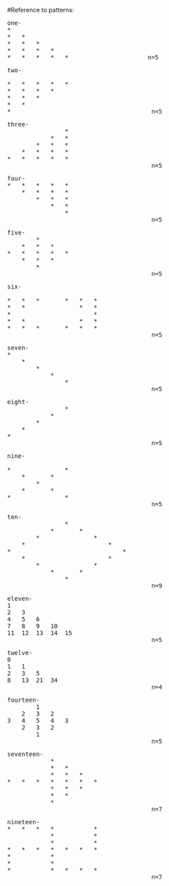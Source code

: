 
#Reference to patterns:

<pre>
one-
*	
*	*	
*	*	*	
*	*	*	*	
*	*	*	*	*	                   n=5
</pre>

<pre>
two-

*	*	*	*	*	
*	*	*	*	
*	*	*	
*	*	
*                                       n=5
</pre>

<pre>
three-
				*	
			*	*	
		*	*	*	
	*	*	*	*	
*	*	*	*	*	
                                        n=5
</pre>

<pre>
four-
*	*	*	*	*	
	*	*	*	*	
		*	*	*	
			*	*	
				*	
                                        n=5
</pre>

<pre>
five-
		*	
	*	*	*	
*	*	*	*	*	
	*	*	*	
		*	
                                        n=5
</pre>

<pre>
six-

*	*	*		*	*	*	
*	*				*	*	
*						*	
*	*				*	*	
*	*	*		*	*	*	
                                        n=5
</pre>

<pre>
seven-
*					
	*				
		*			
			*		
				*	
                                        n=5
</pre>

<pre>
eight-
				*	
			*		
		*			
	*				
*					
                                        n=5
</pre>

<pre>
nine-

*				*	
	*		*		
		*			
	*		*		
*				*	
                                        n=5
</pre>

<pre>
ten-
				*	
			*		*	
		*				*	
	*						*	
*								*	
	*						*	
		*				*	
			*		*	
				*	
                                        n=9
</pre>

<pre>
eleven-
1
2	3
4	5	6
7	8	9	10
11	12	13	14	15
                                        n=5
</pre>

<pre>
twelve-
0
1	1
2	3	5
8	13	21	34
                                        n=4
</pre>

<pre>
fourteen-
		1			
	2	3	2		
3	4	5	4	3	
	2	3	2		
		1			
                                        n=5
</pre>

<pre>
seventeen-
			*	
			*	*	
			*	*	*	
*	*	*	*	*	*	*	
			*	*	*	
			*	*	
			*	
                                        n=7
</pre>

<pre>
nineteen-
*	*	*	*			*	
			*			*	
			*			*	
*	*	*	*	*	*	*	
*			*				
*			*				
*			*	*	*	*	
                                        n=7
</pre>


